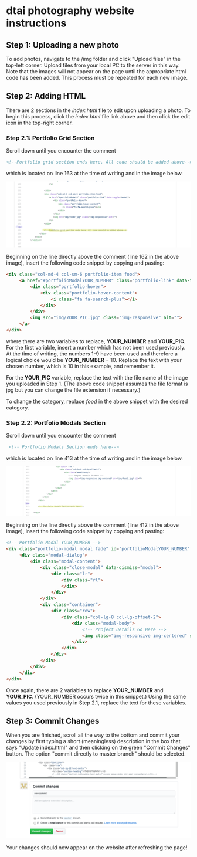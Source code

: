 # dtai photography website instructions

## Step 1: Uploading a new photo

To add photos, navigate to the /img folder and click
"Upload files" in the top-left corner. Upload files from your local
PC to the server in this way. Note that the images will not appear on
the page until the appropriate html code has been added. This process must
be repeated for each new image.

## Step 2: Adding HTML

There are 2 sections in the *index.html* file to edit upon uploading a photo.
To begin this process, click the *index.html* file link above and then click the edit icon
in the top-right corner.

### Step 2.1: Portfolio Grid Section

Scroll down until you encounter the comment

```html
<!--Portfolio grid section ends here. All code should be added above-->
```

which is located on line 163 at the time of writing and in the image below.

![](./readme_img/portfolio_grid.png)

Beginning on the line directly above the comment (line 162 in the above image),
insert the following code snippet by copying and pasting:

```html
<div class="col-md-4 col-sm-6 portfolio-item food">
     <a href="#portfolioModalYOUR_NUMBER" class="portfolio-link" data-toggle="modal">
         <div class="portfolio-hover">
             <div class="portfolio-hover-content">
                 <i class="fa fa-search-plus"></i>
             </div>
         </div>
         <img src="img/YOUR_PIC.jpg" class="img-responsive" alt="">
     </a>
</div>
```

where there are two variables to replace, **YOUR_NUMBER** and **YOUR_PIC**.
For the first variable, insert a number which has not been used previously.
At the time of writing, the numbers 1-9 have been used and therefore a logical
choice would be **YOUR_NUMBER** = 10. Replace the text with your chosen number,
which is 10 in this example, and remember it.

For the **YOUR_PIC** variable, replace the text with the file name of the
image you uploaded in Step 1. (The above code snippet assumes the file format
is jpg but you can change the file extension if necessary.)

To change the category, replace *food* in the above snippet with the desired
category. 

### Step 2.2: Portfolio Modals Section

Scroll down until you encounter the comment

```html
 <!-- Portfolio Modals Section ends here-->
```

which is located on line 413 at the time of writing and in the image below.

![](./readme_img/portfolio_modals_section_2.png)

Beginning on the line directly above the comment (line 412 in the above image),
insert the following code snippet by copying and pasting:

```html
<!-- Portfolio Modal YOUR_NUMBER -->
<div class="portfolio-modal modal fade" id="portfolioModalYOUR_NUMBER" tabindex="-1" role="dialog" aria-hidden="true" style="display: none;">
     <div class="modal-dialog">
         <div class="modal-content">
             <div class="close-modal" data-dismiss="modal">
                 <div class="lr">
                     <div class="rl">
                     </div>
                 </div>
             </div>
             <div class="container">
                 <div class="row">
                     <div class="col-lg-8 col-lg-offset-2">
                         <div class="modal-body">
                             <!-- Project Details Go Here -->
                             <img class="img-responsive img-centered" src="img/YOUR_PIC.jpg" alt="">
                         </div>
                     </div>
                 </div>
             </div>
         </div>
     </div>
</div>
```

Once again, there are 2 variables to replace **YOUR_NUMBER** and **YOUR_PIC**.
(YOUR_NUMBER occurs twice in this snippet.) Using the same values
you used previously in Step 2.1, replace the text for these variables.

## Step 3: Commit Changes

When you are finished, scroll all the way to the bottom and commit your changes by first typing a
short (meaningless) description in the box that says "Update index.html" and then clicking on
the green "Commit Changes" button. The option "commit directly to master branch" should be selected.

![](./readme_img/commit.png)

Your changes should now appear on the website after refreshing the page!
